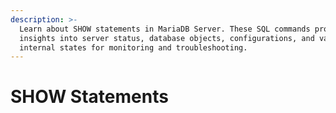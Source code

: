 ```yaml
---
description: >-
  Learn about SHOW statements in MariaDB Server. These SQL commands provide
  insights into server status, database objects, configurations, and various
  internal states for monitoring and troubleshooting.
---
```


# SHOW Statements

